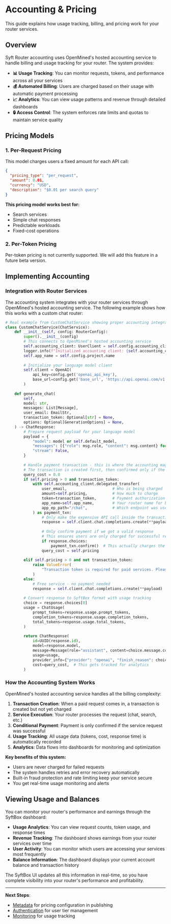 # Accounting & Pricing

This guide explains how usage tracking, billing, and pricing work for your router services.

## Overview

Syft Router accounting uses OpenMined's hosted accounting service to handle billing and usage tracking for your router. The system provides:
- **📊 Usage Tracking**: You can monitor requests, tokens, and performance across all your services
- **💰 Automated Billing**: Users are charged based on their usage with automatic payment processing
- **📈 Analytics**: You can view usage patterns and revenue through detailed dashboards
- **🔒 Access Control**: The system enforces rate limits and quotas to maintain service quality

## Pricing Models

### 1. Per-Request Pricing

This model charges users a fixed amount for each API call:

```json
{
  "pricing_type": "per_request",
  "amount": 0.01,
  "currency": "USD",
  "description": "$0.01 per search query"
}
```

**This pricing model works best for:**
- Search services
- Simple chat responses  
- Predictable workloads
- Fixed-cost operations

### 2. Per-Token Pricing

Per-token pricing is not currently supported. We will add this feature in a future beta version.


## Implementing Accounting

### Integration with Router Services

The accounting system integrates with your router services through OpenMined's hosted accounting service. The following example shows how this works with a custom chat router:

```python
# Real example from CustomChatService showing proper accounting integration
class CustomChatService(ChatService):
    def __init__(self, config: RouterConfig):
        super().__init__(config)
        # This connects to OpenMined's hosted accounting service
        self.accounting_client: UserClient = self.config.accounting_client()
        logger.info(f"Initialized accounting client: {self.accounting_client}")
        self.app_name = self.config.project.name
        
        # Initialize your language model client
        self.client = OpenAI(
            api_key=config.get('openai_api_key'),
            base_url=config.get('base_url', 'https://api.openai.com/v1')
        )
    
    def generate_chat(
        self,
        model: str,
        messages: List[Message],
        user_email: EmailStr,
        transaction_token: Optional[str] = None,
        options: Optional[GenerationOptions] = None,
    ) -> ChatResponse:
        # Prepare request payload for your language model
        payload = {
            "model": model or self.default_model,
            "messages": [{"role": msg.role, "content": msg.content} for msg in messages],
            "stream": False,
        }
        
        # Handle payment transaction - this is where the accounting magic happens!
        # The transaction is created first, then confirmed only if the AI request succeeds.
        query_cost = 0.0
        if self.pricing > 0 and transaction_token:
            with self.accounting_client.delegated_transfer(
                user_email,                    # Who is being charged
                amount=self.pricing,           # How much to charge
                token=transaction_token,       # Payment authorization from user
                app_name=self.app_name,        # Your router name for billing
                app_ep_path="/chat",           # Which endpoint was used
            ) as payment_txn:
                # Only make the expensive API call inside the transaction context
                response = self.client.chat.completions.create(**payload)
                
                # Only confirm payment if we got a valid response
                # This ensures users are only charged for successful requests!
                if response.choices:
                    payment_txn.confirm()  # This actually charges the user
                query_cost = self.pricing
                
        elif self.pricing > 0 and not transaction_token:
            raise ValueError(
                "Transaction token is required for paid services. Please provide a transaction token."
            )
        else:
            # Free service - no payment needed
            response = self.client.chat.completions.create(**payload)
        
        # Convert response to SyftBox format with usage tracking
        choice = response.choices[0]
        usage = ChatUsage(
            prompt_tokens=response.usage.prompt_tokens,
            completion_tokens=response.usage.completion_tokens,
            total_tokens=response.usage.total_tokens,
        )
        
        return ChatResponse(
            id=UUID(response.id),
            model=response.model,
            message=Message(role="assistant", content=choice.message.content),
            usage=usage,
            provider_info={"provider": "openai", "finish_reason": choice.finish_reason},
            cost=query_cost,  # This gets tracked for analytics
        )
```

### How the Accounting System Works

OpenMined's hosted accounting service handles all the billing complexity:

1. **Transaction Creation**: When a paid request comes in, a transaction is created but not yet charged
2. **Service Execution**: Your router processes the request (chat, search, etc.)
3. **Conditional Payment**: Payment is only confirmed if the service request was successful
4. **Usage Tracking**: All usage data (tokens, cost, response time) is automatically recorded
5. **Analytics**: Data flows into dashboards for monitoring and optimization

**Key benefits of this system:**
- Users are never charged for failed requests
- The system handles retries and error recovery automatically
- Built-in fraud protection and rate limiting keep your service secure
- You get real-time usage monitoring and alerts

## Viewing Usage and Balances

You can monitor your router's performance and earnings through the SyftBox dashboard:

- **Usage Analytics**: You can view request counts, token usage, and response times
- **Revenue Tracking**: The dashboard shows earnings from your router services over time
- **User Activity**: You can monitor which users are accessing your services most frequently
- **Balance Information**: The dashboard displays your current account balance and transaction history

The SyftBox UI updates all this information in real-time, so you have complete visibility into your router's performance and profitability.

---

**Next Steps**:
- [Metadata](metadata.md) for pricing configuration in publishing
- [Authentication](../api-reference/authentication.md) for user tier management
- [Monitoring](../router-guides/monitoring.md) for usage tracking